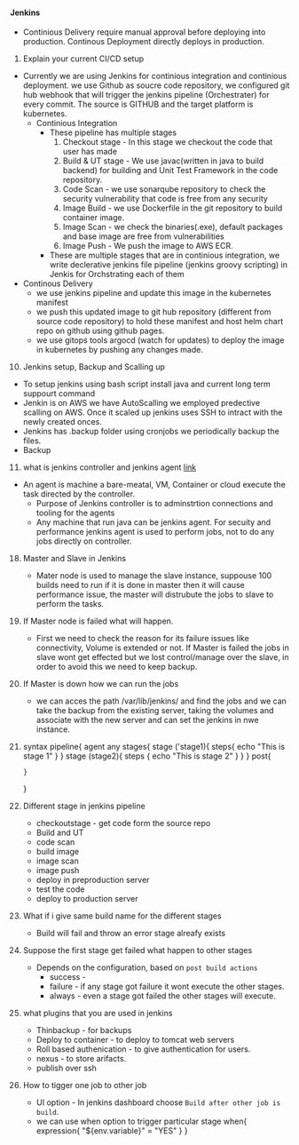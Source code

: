 #### Jenkins
- Continious Delivery require manual approval before deploying into production. Continous Deployment directly deploys in production.
1. Explain your current CI/CD setup 
- Currently we are using Jenkins for continious integration and continious deployment. we use Github as soucre code repository, we configured git hub webhook that will trigger the jenkins pipeline (Orchestrater) for every commit. The source is GITHUB and the target platform is kubernetes. 
  - Continious Integration
    - These pipeline has multiple stages
        1. Checkout stage - In this stage we checkout the code that user has made
        2. Build & UT stage - We use javac(written in java to build backend) for building and Unit Test Framework in the code repository.
        3. Code Scan - we use sonarqube repository to check the security vulnerability that code is free from any security
        4. Image Build - we use Dockerfile in the git repository to build container image.
        5. Image Scan - we check the binaries(.exe), default packages and base image are free from  vulnerabilities 
        6. Image Push - We push the image to AWS ECR.
    - These are multiple stages that are in continious integration, we write declerative jenkins file pipeline (jenkins groovy scripting) in Jenkis for Orchstrating each of them
- Continous Delivery
    - we use jenkins pipeline and update this image in the kubernetes manifest
    - we push this updated image to git hub repository (different from source code repository) to hold these manifest and host  helm chart repo on github using github pages.
    - we use gitops tools argocd (watch for updates) to deploy the image in kubernetes by pushing any changes made.

10. Jenkins setup, Backup and Scalling up
- To setup jenkins using bash script install java and current long term suppourt command
- Jenkin is on AWS we have AutoScalling we employed predective scalling on AWS. Once it scaled up jenkins uses SSH to intract with the newly created onces.
- Jenkins has .backup folder using cronjobs we periodically backup the files.
- Backup

11. what is jenkins controller and jenkins agent [link](https://www.jenkins.io/doc/book/getting-started/)
- An agent is machine a bare-meatal, VM, Container or cloud execute the task directed by the controller.
    - Purpose of Jenkins controller is to adminstrtion connections and tooling for the agents 
    - Any machine that run java can be jenkins agent. For secuity and performance jenkins agent is used to perform jobs, not to do any jobs directly on controller.
18. Master and Slave in Jenkins
    - Mater node is used to manage the slave instance, suppouse 100 builds need to run if it is done in master then it will cause performance issue, the master will distrubute the jobs to slave to perform the tasks. 
19. If Master node is failed what will happen.
    - First we need to check the reason for its failure issues like connectivity, Volume is extended or not. If Master is failed the jobs in slave wont get effected but we lost control/manage over the slave, in order to avoid this we need to keep backup.
20. If Master is down how we can run the jobs
    - we can acces the path /var/lib/jenkins/ and find the jobs and we can take the backup from the existing server, taking the volumes and associate with the new server and can set the jenkins in nwe instance.
21. syntax
    pipeline{
        agent any
        stages{
            stage ('stage1){
                steps{
                    echo "This is stage 1"
                }
            }
            stage (stage2){
                steps {
                    echo "This is stage 2"
                }
            }
        }
        post{
            
        }
    }
22. Different stage in jenkins pipeline
    - checkoutstage - get code form the source repo
    - Build and UT
    - code scan
    - build image
    - image scan
    - image push
    - deploy in preproduction server
    - test the code
    - deploy to production server
23. What if i give same build name for the different stages
    - Build will fail and throw an error stage alreafy exists
24. Suppose the first stage get failed what happen to other stages
    - Depends on the configuration, based on `post build actions`
        - success -
        - failure - if any stage got failure it wont execute the other stages.
        - always - even a stage got failed the other stages will execute.
25. what plugins that you are used in jenkins
    - Thinbackup - for backups
    - Deploy to container - to deploy to tomcat web servers
    - Roll based authenication - to give authentication for users.
    - nexus - to store arifacts.
    - publish over ssh
26. How to tigger one job to other job
    - UI option - In jenkins dashboard choose `Build after other job is build`.
    - we can use when option to trigger particular stage
    when{
        expression{
            "${env.variable}" = "YES"
        }
    }